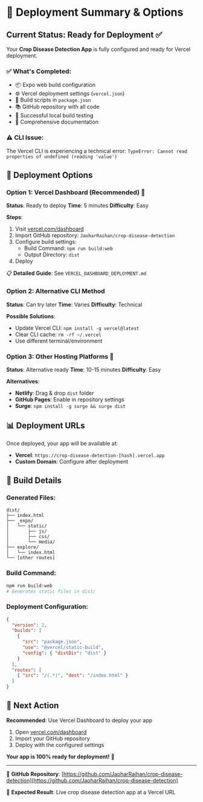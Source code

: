 # 🚀 Deployment Summary & Options

## Current Status: Ready for Deployment ✅

Your **Crop Disease Detection App** is fully configured and ready for Vercel deployment.

### ✅ What's Completed:
- 📦 Expo web build configuration
- ⚙️ Vercel deployment settings (`vercel.json`)
- 🔧 Build scripts in `package.json`
- 📚 GitHub repository with all code
- 🧪 Successful local build testing
- 📄 Comprehensive documentation

### ⚠️ CLI Issue:
The Vercel CLI is experiencing a technical error: `TypeError: Cannot read properties of undefined (reading 'value')`

## 🎯 Deployment Options

### Option 1: Vercel Dashboard (Recommended) 🌟
**Status**: Ready to deploy
**Time**: 5 minutes
**Difficulty**: Easy

**Steps**:
1. Visit [vercel.com/dashboard](https://vercel.com/dashboard)
2. Import GitHub repository: `JaoharRaihan/crop-disease-detection`
3. Configure build settings:
   - Build Command: `npm run build:web`
   - Output Directory: `dist`
4. Deploy

📋 **Detailed Guide**: See `VERCEL_DASHBOARD_DEPLOYMENT.md`

### Option 2: Alternative CLI Method 
**Status**: Can try later
**Time**: Varies
**Difficulty**: Technical

**Possible Solutions**:
- Update Vercel CLI: `npm install -g vercel@latest`
- Clear CLI cache: `rm -rf ~/.vercel`
- Use different terminal/environment

### Option 3: Other Hosting Platforms 🚀
**Status**: Alternative ready
**Time**: 10-15 minutes
**Difficulty**: Easy

**Alternatives**:
- **Netlify**: Drag & drop `dist` folder
- **GitHub Pages**: Enable in repository settings
- **Surge**: `npm install -g surge && surge dist`

## 📊 Deployment URLs

Once deployed, your app will be available at:
- **Vercel**: `https://crop-disease-detection-[hash].vercel.app`
- **Custom Domain**: Configure after deployment

## 🔧 Build Details

### Generated Files:
```
dist/
├── index.html
├── _expo/
│   └── static/
│       ├── js/
│       ├── css/
│       └── media/
├── explore/
│   └── index.html
└── [other routes]
```

### Build Command:
```bash
npm run build:web
# Generates static files in dist/
```

### Deployment Configuration:
```json
{
  "version": 2,
  "builds": [
    {
      "src": "package.json",
      "use": "@vercel/static-build",
      "config": { "distDir": "dist" }
    }
  ],
  "routes": [
    { "src": "/(.*)", "dest": "/index.html" }
  ]
}
```

## 🚀 Next Action

**Recommended**: Use Vercel Dashboard to deploy your app
1. Open [vercel.com/dashboard](https://vercel.com/dashboard)
2. Import your GitHub repository
3. Deploy with the configured settings

**Your app is 100% ready for deployment!** 🎉

---

📍 **GitHub Repository**: [https://github.com/JaoharRaihan/crop-disease-detection](https://github.com/JaoharRaihan/crop-disease-detection)

🎯 **Expected Result**: Live crop disease detection app at a Vercel URL
